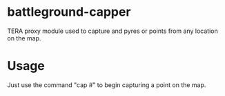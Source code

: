 # battleground-capper
TERA proxy module used to capture and pyres or points from any location on the map.

# Usage
Just use the command "cap #" to begin capturing a point on the map.
